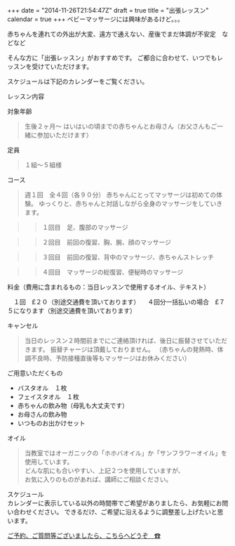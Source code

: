 +++
date = "2014-11-26T21:54:47Z"
draft = true
title = "出張レッスン"
calendar = true
+++
ベビーマッサージには興味があるけど。。。

赤ちゃんを連れての外出が大変、遠方で通えない、産後でまだ体調が不安定　などなど

そんな方に「出張レッスン」がおすすめです。
ご都合に合わせて、いつでもレッスンを受けていただけます。

スケジュールは下記のカレンダーをご覧ください。

レッスン内容

対象年齢

> 生後２ヶ月〜 はいはいの頃までの赤ちゃんとお母さん（お父さんもご一緒に参加いただけます）

定員
> １組〜５組様

コース

> 週１回　全４回（各９０分）
  赤ちゃんにとってマッサージは初めての体験。
  ゆっくりと、赤ちゃんと対話しながら全身のマッサージをしていきます。

>> １回目　足、腹部のマッサージ

>> ２回目　前回の復習、胸、腕、顔のマッサージ

>> ３回目　前回の復習、背中のマッサージ、赤ちゃんストレッチ

>> ４回目　マッサージの総復習、便秘時のマッサージ

料金（費用に含まれるもの：当日レッスンで使用するオイル、テキスト）

　１回　£２０（別途交通費を頂いております）
　４回分一括払いの場合　£７５になります（別途交通費を頂いております）


キャンセル

> 当日のレッスン２時間前までにご連絡頂ければ、後日に振替させていただきます。
  振替チャージは頂戴しておりません。
  （赤ちゃんの発熱時、体調不良時、予防接種直後等もマッサージはお休みください）

ご用意いただくもの

* バスタオル　１枚
* フェイスタオル　１枚
* 赤ちゃんの飲み物（母乳も大丈夫です）
* お母さんの飲み物
* いつものお出かけセット

オイル

> 当教室ではオーガニックの「ホホバオイル」か「サンフラワーオイル」を使用しています。<br>
どんな肌にも合いやすい、上記２つを使用していますが、<br>
お気に入りのものがあれば、講師にご相談ください。


スケジュール <br>
カレンダーに表示している以外の時間帯でご希望がありましたら、お気軽にお問い合わせください。
できるだけ、ご希望に沿えるように調整差し上げたいと思います。

[ご予約、ご質問等ございましたら、こちらへどうぞ　☎](/contact)


